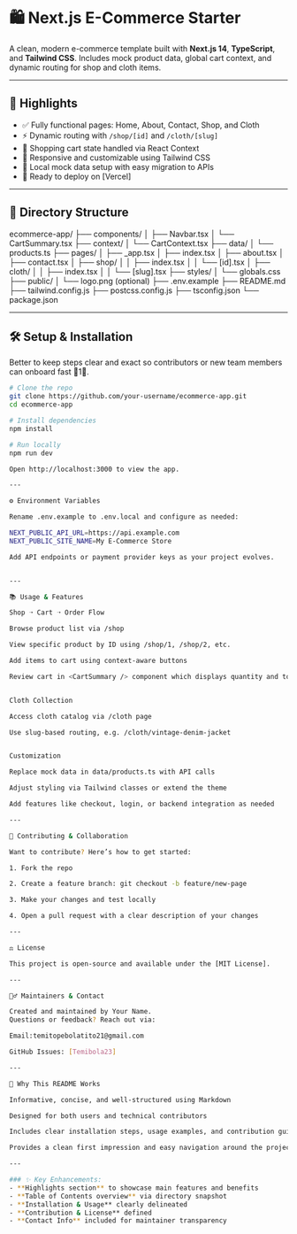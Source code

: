 # 🛍️ Next.js E-Commerce Starter

A clean, modern e-commerce template built with **Next.js 14**, **TypeScript**, and **Tailwind CSS**. Includes mock product data, global cart context, and dynamic routing for shop and cloth items.

---

## 🚀 Highlights

- ✅ Fully functional pages: Home, About, Contact, Shop, and Cloth
- ⚡ Dynamic routing with `/shop/[id]` and `/cloth/[slug]`
- 🛒 Shopping cart state handled via React Context
- 🎨 Responsive and customizable using Tailwind CSS
- 🧪 Local mock data setup with easy migration to APIs
- 🚀 Ready to deploy on [Vercel]

---

## 📂 Directory Structure

ecommerce-app/
├── components/
│   ├── Navbar.tsx
│   └── CartSummary.tsx
├── context/
│   └── CartContext.tsx
├── data/
│   └── products.ts
├── pages/
│   ├── _app.tsx
│   ├── index.tsx
│   ├── about.tsx
│   ├── contact.tsx
│   ├── shop/
│   │   ├── index.tsx
│   │   └── [id].tsx
│   ├── cloth/
│   │   ├── index.tsx
│   │   └── [slug].tsx
├── styles/
│   └── globals.css
├── public/
│   └── logo.png (optional)
├── .env.example
├── README.md
├── tailwind.config.js
├── postcss.config.js
├── tsconfig.json
└── package.json

---

## 🛠️ Setup & Installation

Better to keep steps clear and exact so contributors or new team members can onboard fast 1.

```bash
# Clone the repo
git clone https://github.com/your-username/ecommerce-app.git
cd ecommerce-app

# Install dependencies
npm install

# Run locally
npm run dev

Open http://localhost:3000 to view the app.

---

⚙️ Environment Variables

Rename .env.example to .env.local and configure as needed:

NEXT_PUBLIC_API_URL=https://api.example.com
NEXT_PUBLIC_SITE_NAME=My E-Commerce Store

Add API endpoints or payment provider keys as your project evolves.


---

📚 Usage & Features

Shop ➝ Cart ➝ Order Flow

Browse product list via /shop

View specific product by ID using /shop/1, /shop/2, etc.

Add items to cart using context-aware buttons

Review cart in <CartSummary /> component which displays quantity and total


Cloth Collection

Access cloth catalog via /cloth page

Use slug-based routing, e.g. /cloth/vintage-denim-jacket


Customization

Replace mock data in data/products.ts with API calls

Adjust styling via Tailwind classes or extend the theme

Add features like checkout, login, or backend integration as needed

---

🧩 Contributing & Collaboration

Want to contribute? Here’s how to get started:

1. Fork the repo

2. Create a feature branch: git checkout -b feature/new-page

3. Make your changes and test locally

4. Open a pull request with a clear description of your changes

---

⚖️ License

This project is open-source and available under the [MIT License].

---

🙋‍♂️ Maintainers & Contact

Created and maintained by Your Name.
Questions or feedback? Reach out via:

Email:temitopebolatito21@gmail.com

GitHub Issues: [Temibola23]

---

🧠 Why This README Works

Informative, concise, and well‑structured using Markdown

Designed for both users and technical contributors  

Includes clear installation steps, usage examples, and contribution guidelines

Provides a clean first impression and easy navigation around the project on GitHub  

---

### ✨ Key Enhancements:
- **Highlights section** to showcase main features and benefits
- **Table of Contents overview** via directory snapshot
- **Installation & Usage** clearly delineated
- **Contribution & License** defined
- **Contact Info** included for maintainer transparency

